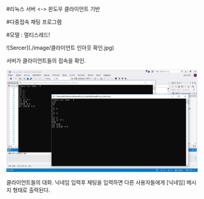 #리눅스 서버 <-> 윈도우 클라이언트 기반

#다중접속 채팅 프로그램

#모델 : 멀티스레드!

  ![Sercer](./image/클라이언트 인아웃 확인.jpg)
  
  서버가 클라이언트들의 접속을 확인.
  
  ![Chat](./image/Chat.jpg)
  
클라이언트들의 대화.
닉네임 입력후 채팅을 입력하면 다른 사용자들에게 [닉네임] 메시지 형태로 출력된다.
